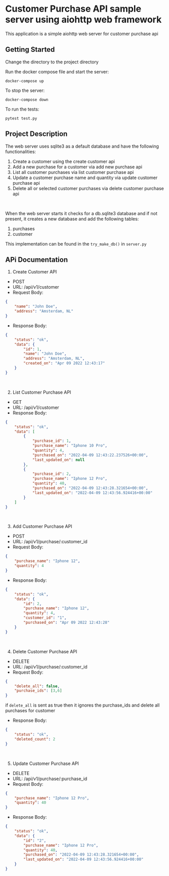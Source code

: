 Customer Purchase API sample server using aiohttp web framework
==============================

This application is a simple aiohttp web server for customer purchase api

Getting Started
------------
Change the directory to the project directory  

Run the docker compose file and start the server:

`docker-compose up`  

To stop the server:

`docker-compose down` 

To run the tests:

`pytest test.py` 

Project Description
------------

The web server uses sqlite3 as a default database and have the following functionalities:
1) Create a customer using the create customer api
2) Add a new purchase for a customer via add new purchase api
3) List all customer purchases via list customer purchase api
4) Update a customer purchase name and quantity via update customer purchase api
5) Delete all or selected customer purchases via delete customer purchase api

<br />

When the web server starts it checks for a db.sqlite3 database and if not present, it creates a new database and add the following tables:
1) purchases
2) customer

This implementation can be found in the `try_make_db()` in `server.py`

APi Documentation
------------

1) Create Customer API
* POST
* URL: /api/v1/customer
* Request Body:
```json
{
    "name": "John Doe",
    "address": "Amsterdam, NL"
}
```
* Response Body:
```json
{
    "status": "ok",
    "data": {
        "id": 1,
        "name": "John Doe",
        "address": "Amsterdam, NL",
        "created_on": "Apr 09 2022 12:43:17"
    }
}
```
<br />

2) List Customer Purchase API
* GET
* URL: /api/v1/customer
* Response Body:
```json
{
    "status": "ok",
    "data": [
        {
            "purchase_id": 1,
            "purchase_name": "Iphone 10 Pro",
            "quantity": 4,
            "purchased_on": "2022-04-09 12:43:22.237526+00:00",
            "last_updated_on": null
        },
        {
            "purchase_id": 2,
            "purchase_name": "Iphone 12 Pro",
            "quantity": 40,
            "purchased_on": "2022-04-09 12:43:28.321654+00:00",
            "last_updated_on": "2022-04-09 12:43:56.924416+00:00"
        }
    ]
}
```
<br />

3) Add Customer Purchase API
* POST
* URL: /api/v1/purchase/:customer_id
* Request Body:
```json
{
    "purchase_name": "Iphone 12",
    "quantity": 4
}
```
* Response Body:
```json
{
    "status": "ok",
    "data": {
        "id": 2,
        "purchase_name": "Iphone 12",
        "quantity": 4,
        "customer_id": "1",
        "purchased_on": "Apr 09 2022 12:43:28"
    }
}
```
<br />

4) Delete Customer Purchase API
* DELETE
* URL: /api/v1/purchase/:customer_id
* Request Body:
```json
{
    "delete_all": false,
    "purchase_ids": [3,6]
}
```
if `delete_all` is sent as true then it ignores the purchase_ids and delete all purchases for customer
* Response Body:
```json
{
    "status": "ok",
    "deleted_count": 2
}
```
<br />

5) Update Customer Purchase API
* DELETE
* URL: /api/v1/purchase/:purchase_id
* Request Body:
```json
{
    "purchase_name": "Iphone 12 Pro",
    "quantity": 40
}
```
* Response Body:
```json
{
    "status": "ok",
    "data": {
        "id": "2",
        "purchase_name": "Iphone 12 Pro",
        "quantity": 40,
        "purchased_on": "2022-04-09 12:43:28.321654+00:00",
        "last_updated_on": "2022-04-09 12:43:56.924416+00:00"
    }
}
```


